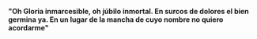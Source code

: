 **"Oh Gloria inmarcesible, oh júbilo inmortal. En surcos de dolores el bien germina ya. En un lugar de la mancha de cuyo nombre no quiero acordarme"**

